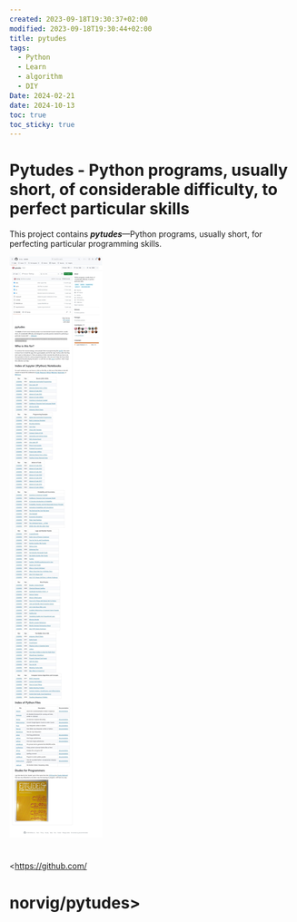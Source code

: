 ```yaml
---
created: 2023-09-18T19:30:37+02:00
modified: 2023-09-18T19:30:44+02:00
title: pytudes
tags:
  - Python
  - Learn
  - algorithm
  - DIY
Date: 2024-02-21
date: 2024-10-13
toc: true
toc_sticky: true
---
```


# Pytudes - Python programs, usually short, of considerable difficulty, to perfect particular skills

This project contains _**pytudes**_—Python programs, usually short, for perfecting particular programming skills.


![](../_asset/2023-09-18-Pytudes_image_1.jpg)
# 
<https://github.com/
# norvig/pytudes>
